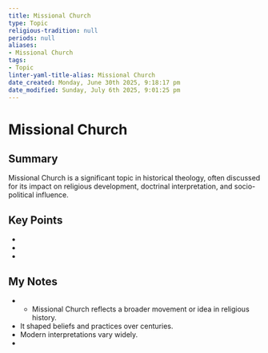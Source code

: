 ```yaml
---
title: Missional Church
type: Topic
religious-tradition: null
periods: null
aliases:
- Missional Church
tags:
- Topic
linter-yaml-title-alias: Missional Church
date_created: Monday, June 30th 2025, 9:18:17 pm
date_modified: Sunday, July 6th 2025, 9:01:25 pm
---
```


# Missional Church

## Summary
Missional Church is a significant topic in historical theology, often discussed for its impact on religious development, doctrinal interpretation, and socio-political influence.

## Key Points
- 
- 
- 

## My Notes
- - Missional Church reflects a broader movement or idea in religious history.
- It shaped beliefs and practices over centuries.
- Modern interpretations vary widely.
- 